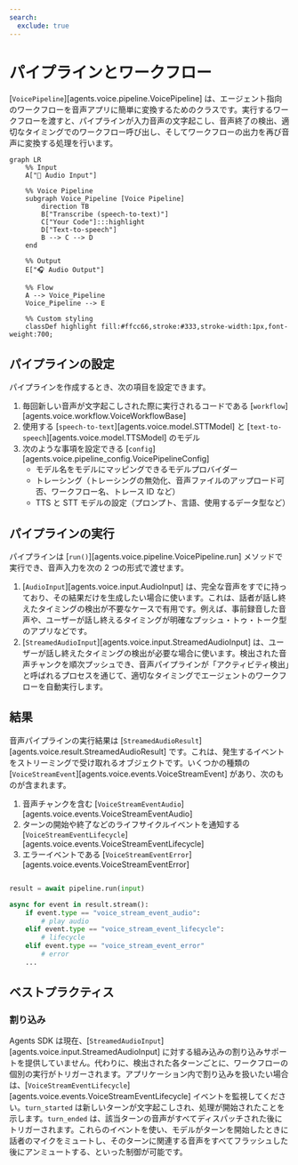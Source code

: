 ```yaml
---
search:
  exclude: true
---
```

# パイプラインとワークフロー

[`VoicePipeline`][agents.voice.pipeline.VoicePipeline] は、エージェント指向のワークフローを音声アプリに簡単に変換するためのクラスです。実行するワークフローを渡すと、パイプラインが入力音声の文字起こし、音声終了の検出、適切なタイミングでのワークフロー呼び出し、そしてワークフローの出力を再び音声に変換する処理を行います。

```mermaid
graph LR
    %% Input
    A["🎤 Audio Input"]

    %% Voice Pipeline
    subgraph Voice_Pipeline [Voice Pipeline]
        direction TB
        B["Transcribe (speech-to-text)"]
        C["Your Code"]:::highlight
        D["Text-to-speech"]
        B --> C --> D
    end

    %% Output
    E["🎧 Audio Output"]

    %% Flow
    A --> Voice_Pipeline
    Voice_Pipeline --> E

    %% Custom styling
    classDef highlight fill:#ffcc66,stroke:#333,stroke-width:1px,font-weight:700;

```

## パイプラインの設定

パイプラインを作成するとき、次の項目を設定できます。

1. 毎回新しい音声が文字起こしされた際に実行されるコードである [`workflow`][agents.voice.workflow.VoiceWorkflowBase]
2. 使用する [`speech-to-text`][agents.voice.model.STTModel] と [`text-to-speech`][agents.voice.model.TTSModel] のモデル
3. 次のような事項を設定できる [`config`][agents.voice.pipeline_config.VoicePipelineConfig]
    - モデル名をモデルにマッピングできるモデルプロバイダー
    - トレーシング（トレーシングの無効化、音声ファイルのアップロード可否、ワークフロー名、トレース ID など）
    - TTS と STT モデルの設定（プロンプト、言語、使用するデータ型など）

## パイプラインの実行

パイプラインは [`run()`][agents.voice.pipeline.VoicePipeline.run] メソッドで実行でき、音声入力を次の 2 つの形式で渡せます。

1. [`AudioInput`][agents.voice.input.AudioInput] は、完全な音声をすでに持っており、その結果だけを生成したい場合に使います。これは、話者が話し終えたタイミングの検出が不要なケースで有用です。例えば、事前録音した音声や、ユーザーが話し終えるタイミングが明確なプッシュ・トゥ・トーク型のアプリなどです。
2. [`StreamedAudioInput`][agents.voice.input.StreamedAudioInput] は、ユーザーが話し終えたタイミングの検出が必要な場合に使います。検出された音声チャンクを順次プッシュでき、音声パイプラインが「アクティビティ検出」と呼ばれるプロセスを通じて、適切なタイミングでエージェントのワークフローを自動実行します。

## 結果

音声パイプラインの実行結果は [`StreamedAudioResult`][agents.voice.result.StreamedAudioResult] です。これは、発生するイベントをストリーミングで受け取れるオブジェクトです。いくつかの種類の [`VoiceStreamEvent`][agents.voice.events.VoiceStreamEvent] があり、次のものが含まれます。

1. 音声チャンクを含む [`VoiceStreamEventAudio`][agents.voice.events.VoiceStreamEventAudio]
2. ターンの開始や終了などのライフサイクルイベントを通知する [`VoiceStreamEventLifecycle`][agents.voice.events.VoiceStreamEventLifecycle]
3. エラーイベントである [`VoiceStreamEventError`][agents.voice.events.VoiceStreamEventError]

```python

result = await pipeline.run(input)

async for event in result.stream():
    if event.type == "voice_stream_event_audio":
        # play audio
    elif event.type == "voice_stream_event_lifecycle":
        # lifecycle
    elif event.type == "voice_stream_event_error"
        # error
    ...
```

## ベストプラクティス

### 割り込み

Agents SDK は現在、[`StreamedAudioInput`][agents.voice.input.StreamedAudioInput] に対する組み込みの割り込みサポートを提供していません。代わりに、検出された各ターンごとに、ワークフローの個別の実行がトリガーされます。アプリケーション内で割り込みを扱いたい場合は、[`VoiceStreamEventLifecycle`][agents.voice.events.VoiceStreamEventLifecycle] イベントを監視してください。`turn_started` は新しいターンが文字起こしされ、処理が開始されたことを示します。`turn_ended` は、該当ターンの音声がすべてディスパッチされた後にトリガーされます。これらのイベントを使い、モデルがターンを開始したときに話者のマイクをミュートし、そのターンに関連する音声をすべてフラッシュした後にアンミュートする、といった制御が可能です。